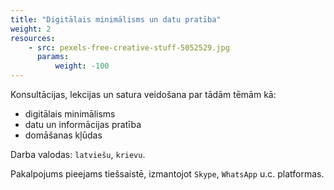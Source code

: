 ```yaml
---
title: "Digitālais minimālisms un datu pratība"
weight: 2
resources:
    - src: pexels-free-creative-stuff-5052529.jpg
      params:
          weight: -100
---
```


Konsultācijas, lekcijas un satura veidošana par tādām tēmām kā:

- digitālais minimālisms
- datu un informācijas pratība
- domāšanas kļūdas


Darba valodas: `latviešu`, `krievu`. 

Pakalpojums pieejams tiešsaistē, izmantojot `Skype`, `WhatsApp` u.c. platformas.




